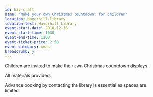 ```yaml
---
id: hav-craft
name: "Make your own Christmas countdown: for children"
location: haverhill-library
location-text: Haverhill Library
event-start-date: 2018-12-16
event-start-time: 1030
event-end-time: 1200
event-ticket-price: 2.50
event-category: xmas
breadcrumb: y
---
```


Children are invited to make their own Christmas countdown displays.

All materials provided.

Advance booking by contacting the library is essential as spaces are limited.
